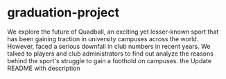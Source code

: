 # graduation-project
We explore the future of Quadball, an exciting yet lesser-known sport that has been gaining traction in university campuses across the world. However, faced a serious downfall in club numbers in recent years. We talked to players and club administrators to find out analyze the reasons behind the sport's struggle to gain a foothold on campuses. the 
Update README with description
